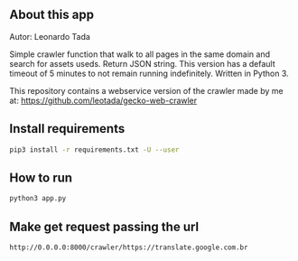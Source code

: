 ## About this app
Autor: Leonardo Tada

Simple crawler function that walk to all pages in the same domain and
search for assets useds. Return JSON string. This version has a default timeout of 5 minutes to not remain running indefinitely.
Written in Python 3.

This repository contains a webservice version of the crawler made by me at:
https://github.com/leotada/gecko-web-crawler

## Install requirements

```sh
pip3 install -r requirements.txt -U --user
```

## How to run

```sh
python3 app.py
```

## Make get request passing the url
```sh
http://0.0.0.0:8000/crawler/https://translate.google.com.br
```
